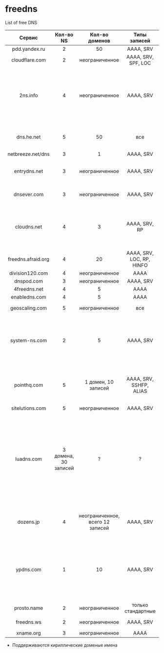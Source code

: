 freedns
=======

List of free DNS

| Сервис              | Кол-во NS            | Кол-во доменов                   | Типы записей              | TTL   | Cyr * | Доп. фичи                                                                                                                                             |
| :-----------------: | :------------------: | :------------------------------: | :-----------------------: | :---: | :---: | :---------------------------------------------------------------------------------------------------------------------------------------------------: |
| pdd.yandex.ru       | 2                    | 50                               | AAAA, SRV                 | +     | +     | Есть API                                                                                                                                              |
| cloudflare.com      | 2                    | неограниченное                   | AAAA, SRV, SPF, LOC       | +     | +     |                                                                                                                                                       |
| 2ns.info            | 4                    | неограниченное                   | AAAA, SRV                 | +     | ?     | Есть экспорт. Показывает регистратора, дату регистрации домена, дату окончания регистрации, тИЦ                                                       |
| dns.he.net          | 5                    | 50                               | все                       | +     | ?     | NS доступны по IPv6. Свой DDNS-сервис                                                                                                                 |
| netbreeze.net/dns   | 3                    | 1                                | AAAA, SRV                 | +     | ?     | Есть API                                                                                                                                              |
| entrydns.net        | 3                    | неограниченное                   | AAAA, SRV                 | +     | ?     | Есть свой DDNS-сервис, REST-api                                                                                                                       |
| dnsever.com         | 3                    | неограниченное                   | AAAA, SRV                 | +     | ?     | Есть свой DDNS-сервис                                                                                                                                 |
| cloudns.net         | 4                    | 3                                | AAAA, SRV, RP             | +     | ?     | Есть API. NS доступны по IPv6, импорт/экспорт в BIND9 и TinyDNS-формате                                                                               |
| freedns.afraid.org  | 4                    | 20                               | AAAA, SRV, LOC, RP, HINFO | +     | ?     | NS доступны по IPv6                                                                                                                                   |
| division120.com     | 4                    | неограниченное                   | AAAA                      | +     | ?     |                                                                                                                                                       |
| dnspod.com          | 3                    | неограниченное                   | AAAA, SRV                 | +     | -     | Есть API                                                                                                                                              |
| 4freedns.net        | 4                    | 5                                | АААА                      | ?     | ?     |                                                                                                                                                       |
| enabledns.com       | 4                    | 5                                | AAAA                      | +     | ?     |                                                                                                                                                       |
| geoscaling.com      | 5                    | неограниченное                   | все                       | +     | ?     | Импорт BIND9                                                                                                                                          |
| system-ns.com       | 2                    | 5                                | AAAA, SRV                 | +     | ?     | Импорт BIND9 и через AXFR. Имеются всякие социалочки и Android-клиент                                                                                 |
| pointhq.com         | 5                    | 1 домен, 10 записей              | AAAA, SRV, SSHFP, ALIAS   | +     | ?     | Импорт BIND9. Рисует красивые графики, считает статистику                                                                                             |
| sitelutions.com     | 5                    | неограниченное                   | AAAA, SRV                 | +     | ?     |                                                                                                                                                       |
| luadns.com          | 3 домена, 30 записей | ?                                | ?                         | ?     | ?     | После 50000 запросов в месяц попросят перейти на платный тариф. Управление записями через git(!) и конфигурация на lua(!!). Поддержка Amazon Route 53 |
| dozens.jp           | 4                    | неограниченное, всего 12 записей | AAAA, SRV                 | +     | ?     | Есть API. Большая часть интерфейса на японском                                                                                                        |
| ypdns.com           | 1                    | 10                               | AAAA, SRV                 | +     | ?     | Полуживой-полумертвый сервис, а когда-то был хорошим. NS-серверов-то 5, но работает только 1                                                          |
| prosto.name         | 2                    | неограниченное                   | только стандартные        | +     | ?     |                                                                                                                                                       |
| freedns.ws          | 2                    | неограниченное                   | AAAA, SRV                 | +     | ?     | Публичные домены                                                                                                                                      |
| xname.org           | 3                    | неограниченное                   | AAAA                      | +     | ?     |                                                                                                                                                       |

* Поддерживаются кириллические доменые имена
